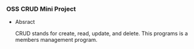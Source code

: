 ### OSS CRUD Mini Project
- Absract

  CRUD stands for create, read, update, and delete.
  This programs is a members management program. 
